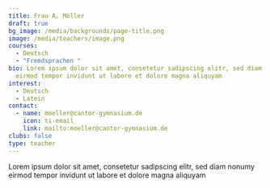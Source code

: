 ```yaml
---
title: Frau A. Möller
draft: true
bg_image: /media/backgrounds/page-title.png
image: /media/teachers/image.png
courses:
  - Deutsch
  - "Fremdsprachen "
bio: Lorem ipsum dolor sit amet, consetetur sadipscing elitr, sed diam nonumy
  eirmod tempor invidunt ut labore et dolore magna aliquyam
interest:
  - Deutsch
  - Latein
contact:
  - name: moeller@cantor-gymnasium.de
    icon: ti-email
    link: mailto:moeller@cantor-gymnasium.de
clubs: false
type: teacher
---
```

Lorem ipsum dolor sit amet, consetetur sadipscing elitr, sed diam nonumy eirmod tempor invidunt ut labore et dolore magna aliquyam